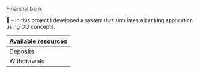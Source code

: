  Financial bank
 
 🧠 - In this project I developed a system that simulates a banking application using OO concepts.

 |Available resources|
 |-------------------|
 |Deposits|
 |Withdrawals|

